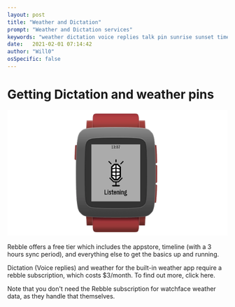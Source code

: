 ```yaml
---
layout: post
title: "Weather and Dictation"
prompt: "Weather and Dictation services"
keywords: "weather dictation voice replies talk pin sunrise sunset timeline"
date:   2021-02-01 07:14:42
author: "Will0"
osSpecific: false
---
```


# Getting Dictation and weather pins 

![](/images/misc/voice.png)

Rebble offers a free tier which includes the appstore, timeline (with a 3 hours sync period), and everything else to get the basics up and running.   
    
Dictation (Voice replies) and weather for the built-in weather app require a rebble subscription, which costs $3/month. To find out more, click here.    

Note that you don't need the Rebble subscription for watchface weather data, as they handle that themselves.